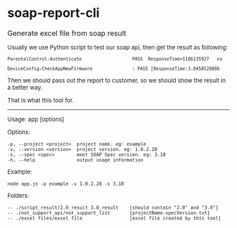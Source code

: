 # soap-report-cli #

<font size=3>Generate excel file from soap result</font>

<font size=2>

Usually we use Python script to test our soap api, then get the result as following:

<pre>
ParentalControl:Authenticate                   PASS  ResponseTime=1186135927   ns

DeviceConfig:CheckAppNewFirmware               : PASS [ResponseTime:3.0458520886    s]
</pre>

Then we should pass out the report to customer, so we should show the result in a better way.

That is what this tool for.


----------


Usage: app [options]


  Options:

    -p, --project <project>  project name. eg: example
    -v, --version <version>  project version. eg: 1.0.2.28
    -s, --spec <spec>        meet SOAP Spec version. eg: 3.18
    -h, --help               output usage information

  Example:

    node app.js -p example -v 1.0.2.28 -s 3.18

  Folders:

    -- ./script_result/2.0_result 3.0_result    [should contain "2.0" and "3.0"]
    -- ./not_support_api/not_support_list       [projectName-specVersion.txt]
    -- ./excel_files/excel_file                 [excel file created by this tool]

</font>